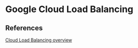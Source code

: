 # Google Cloud Load Balancing

## References
[Cloud Load Balancing overview](https://cloud.google.com/load-balancing/docs/load-balancing-overview)
